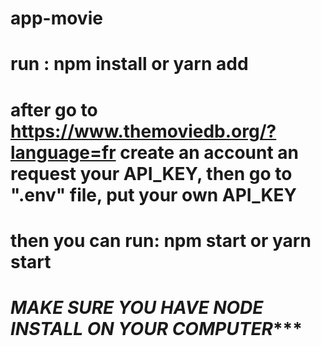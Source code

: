 # app-movie
# run : npm install or yarn add
# after go to https://www.themoviedb.org/?language=fr create an account an request your API_KEY, then go to ".env" file, put your own API_KEY
# then you can run: npm start or yarn start
# *****MAKE SURE YOU HAVE NODE INSTALL ON YOUR COMPUTER********
